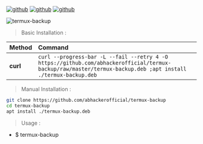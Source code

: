 [![github](https://img.shields.io/badge/Termux–Backup-ver.1.2-blue.svg?style=flat-square)](https://github.com/abhackerofficial)
[![github](https://img.shields.io/github/stars/abhackerofficial/termux-backup?color=yellow&style=flat-square)](https://github.com/abhackerofficial)
[![github](https://img.shields.io/github/license/abhackerofficial/termux-backup?style=flat-square)](https://github.com/abhackerofficial)

![termux-backup](https://user-images.githubusercontent.com/63346676/94644542-3f80eb80-0307-11eb-9c8e-95569501d3b8.jpeg)

> Basic Installation :

| Method    | Command
|:----------|:--------------------------------------------------------------------------------------------------|
|  **curl** |`curl --progress-bar -L --fail --retry 4 -O https://github.com/abhackerofficial/termux-backup/raw/master/termux-backup.deb ;apt install ./termux-backup.deb` |

> Manual Installation :
```bash
git clone https://github.com/abhackerofficial/termux-backup
cd termux-backup
apt install ./termux-backup.deb
```

> Usage :
+ $ termux-backup
